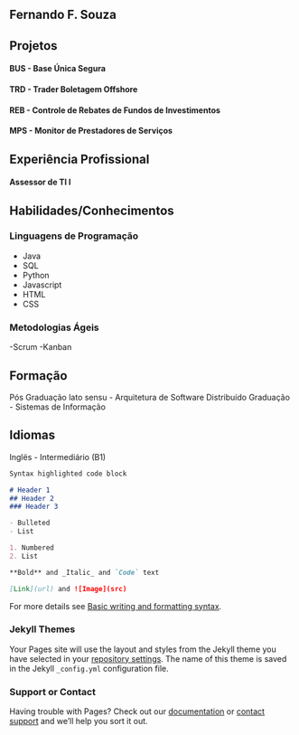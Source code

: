 ## Fernando F. Souza

## Projetos
#### BUS - Base Única Segura
#### TRD - Trader Boletagem Offshore
#### REB - Controle de Rebates de Fundos de Investimentos
#### MPS - Monitor de Prestadores de Serviços

## Experiência Profissional
#### Assessor de TI I

## Habilidades/Conhecimentos
### Linguagens de Programação 
- Java
- SQL 
- Python
- Javascript
- HTML
- CSS 
### Metodologias Ágeis
-Scrum
-Kanban


## Formação
Pós Graduação lato sensu - Arquitetura de Software Distribuído
Graduação - Sistemas de Informação

## Idiomas
Inglës - Intermediário (B1)




```markdown
Syntax highlighted code block

# Header 1
## Header 2
### Header 3

- Bulleted
- List

1. Numbered
2. List

**Bold** and _Italic_ and `Code` text

[Link](url) and ![Image](src)
```

For more details see [Basic writing and formatting syntax](https://docs.github.com/en/github/writing-on-github/getting-started-with-writing-and-formatting-on-github/basic-writing-and-formatting-syntax).

### Jekyll Themes

Your Pages site will use the layout and styles from the Jekyll theme you have selected in your [repository settings](https://github.com/fernandofsouza/curriculum/settings/pages). The name of this theme is saved in the Jekyll `_config.yml` configuration file.

### Support or Contact

Having trouble with Pages? Check out our [documentation](https://docs.github.com/categories/github-pages-basics/) or [contact support](https://support.github.com/contact) and we’ll help you sort it out.
